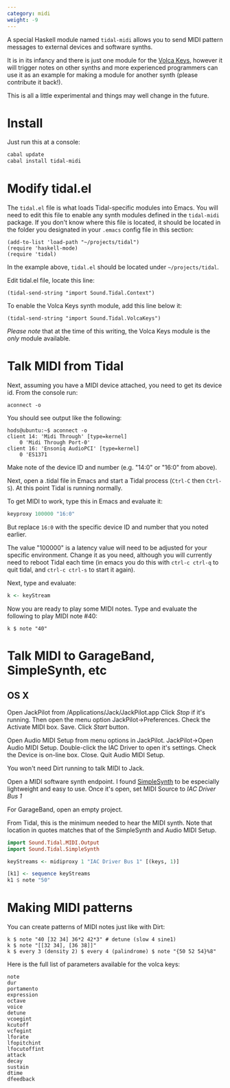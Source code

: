 ```yaml
---
category: midi
weight: -9
---
```

A special Haskell module named `tidal-midi` allows you to send MIDI pattern messages to external devices and software synths.

It is in its infancy and there is just one module for the [Volca Keys](http://www.korg.com/us/products/dj/volca_keys/), however it will trigger notes on other synths and more experienced programmers can use it as an example for making a module for another synth (please contribute it back!).

This is all a little experimental and things may well change in the future.

# Install

Just run this at a console:

~~~~bash
cabal update
cabal install tidal-midi
~~~~

# Modify tidal.el

The `tidal.el` file is what loads Tidal-specific modules into Emacs. You will need to edit this file to enable any synth modules defined in the `tidal-midi` package.
If you don't know where this file is located, it should be located in the folder you designated in your `.emacs` config file in this section:

~~~~emacs
(add-to-list 'load-path "~/projects/tidal")
(require 'haskell-mode)
(require 'tidal)
~~~~

In the example above, `tidal.el` should be located under `~/projects/tidal`.

Edit tidal.el file, locate this line:

~~~~emacs
(tidal-send-string "import Sound.Tidal.Context")
~~~~

To enable the Volca Keys synth module, add this line below it:

~~~~emacs
(tidal-send-string "import Sound.Tidal.VolcaKeys")
~~~~

_Please note_ that at the time of this writing, the Volca Keys module is the _only_ module available.

# Talk MIDI from Tidal

Next, assuming you have a MIDI device attached, you need to get its device id. From the console run:

~~~~{bash}
aconnect -o
~~~~

You should see output like the following:

~~~~{bash}
hods@ubuntu:~$ aconnect -o
client 14: 'Midi Through' [type=kernel]
    0 'Midi Through Port-0'
client 16: 'Ensoniq AudioPCI' [type=kernel]
    0 'ES1371
~~~~

Make note of the device ID and number (e.g. "14:0" or "16:0" from above).

Next, open a .tidal file in Emacs and start a Tidal process (`Ctrl-C` then `Ctrl-S`). At this point Tidal is running normally.

To get MIDI to work, type this in Emacs and evaluate it:

```haskell
keyproxy 100000 "16:0"
```

But replace `16:0` with the specific device ID and number that you noted earlier.

The value "100000" is a latency value will need to be adjusted for your specific environment. Change it as you need, although you will currently need to reboot Tidal each time (in emacs you do this with `ctrl-c ctrl-q` to quit tidal, and `ctrl-c ctrl-s` to start it again).

Next, type and evaluate:

```haskell
k <- keyStream
```

Now you are ready to play some MIDI notes. Type and evaluate the following to play MIDI note #40:

`k $ note "40"`

# Talk MIDI to GarageBand, SimpleSynth, etc

## OS X
Open JackPilot from 
/Applications/Jack/JackPilot.app
Click _Stop_ if it's running. Then open the menu option JackPilot->Preferences. Check the Activate MIDI box. Save. Click _Start_ button. 

Open Audio MIDI Setup from menu options in JackPilot. JackPilot->Open Audio MIDI Setup. Double-click the IAC Driver to open it's settings. Check the Device is on-line box. Close. Quit Audio MIDI Setup.  

You won't need Dirt running to talk MIDI to Jack. 

Open a MIDI software synth endpoint. I found [SimpleSynth](http://notahat.com/simplesynth) to be especially lightweight and easy to use. Once it's open, set MIDI Source to _IAC Driver Bus 1_

For GarageBand, open an empty project. 

From Tidal, this is the minimum needed to hear the MIDI synth. Note that location in quotes matches that of the SimpleSynth and Audio MIDI Setup. 

```haskell
import Sound.Tidal.MIDI.Output
import Sound.Tidal.SimpleSynth

keyStreams <- midiproxy 1 "IAC Driver Bus 1" [(keys, 1)]

[k1] <- sequence keyStreams
k1 $ note "50"
```

# Making MIDI patterns

You can create patterns of MIDI notes just like with Dirt:

~~~~{haskell}
k $ note "40 [32 34] 36*2 42*3" # detune (slow 4 sine1)
k $ note "[[32 34], [36 38]]"
k $ every 3 (density 2) $ every 4 (palindrome) $ note "{50 52 54}%8"
~~~~

Here is the full list of parameters available for the volca keys:

~~~~{haskell}
note
dur
portamento
expression
octave
voice
detune
vcoegint
kcutoff
vcfegint
lforate
lfopitchint
lfocutoffint
attack
decay
sustain
dtime
dfeedback
~~~~
